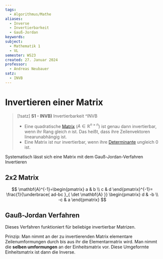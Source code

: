 ```yaml
---
tags:
  - Algorithmus/Mathe
aliases:
  - Inverse
  - Invertierbarkeit
  - Gauß-Jordan
keywords: 
subject:
  - Mathematik 1
  - VL
semester: WS23
created: 27. Januar 2024
professor:
  - Andreas Neubauer
satz:
  - INVB
---
```

 

# Invertieren einer Matrix


> [!satz] **S1 - INVB)** Invertierbarkeit ^INVB
> 
> - Eine quadratische [Matrix](Matrix.md) ($A \in \mathbb{R}^{n\times n}$) ist genau dann invertierbar, wenn ihr Rang gleich $n$ ist.  Das heißt, dass ihre Zeilenvektoren linearunabhängig ist.
> - Eine Matrix ist nur invertierbar, wenn ihre [Determinante](Determinante.md) ungleich 0 ist.


Systematisch lässt sich eine Matrix mit dem Gauß-Jordan-Verfahren Invertieren


## 2x2 Matrix

$$
\mathbf{A}^{-1}=\begin{pmatrix}
a & b \\ c & d
\end{pmatrix}^{-1}= \frac{1}{\underbrace{ ad-bc }_{ \det \mathbf{A} }} \begin{pmatrix}
d & -b \\ -c & a
\end{pmatrix}
$$

## Gauß-Jordan Verfahren

Dieses Verfahren funktioniert für beliebige invertierbar Matrizen.

Prinzip: Man nimmt an der zu invertierenden Matrix elementare Zeilenumformungen durch bis aus ihr die Elementarmatrix wird. Man nimmt die **selben umformungen** an der Einheitsmatrix vor. Diese Umgeformte Einheitsmatrix ist dann die Inverse.